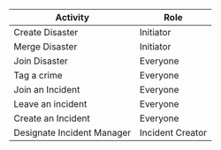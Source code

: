 | Activity | Role |
| ---- | ---- |
Create Disaster | Initiator
Merge Disaster | Initiator
Join Disaster |  Everyone
Tag a crime | Everyone
Join an Incident | Everyone
Leave an incident | Everyone
Create an Incident | Everyone
Designate Incident Manager | Incident Creator
